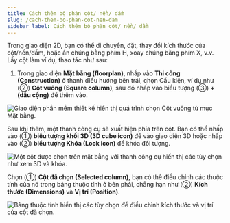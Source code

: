 ```yaml
---
title: Cách thêm bộ phận cột/ nền/ dầm
slug: /cach-them-bo-phan-cot-nen-dam
sidebar_label: Cách thêm bộ phận cột/ nền/ dầm
---
```


Trong giao diện 2D, bạn có thể di chuyển, đặt, thay đổi kích thước của cột/nền/dầm, hoặc ẩn chúng bằng phím H, xoay chúng bằng phím X, v.v. Lấy cột làm ví dụ, thao tác như sau:

1. Trong giao diện **Mặt bằng (floorplan)**, nhấp vào **Thi công (Construction)** ở thanh điều hướng bên trái, chọn Cấu kiện, ví dụ như (②) **Cột vuông (Square column)**, sau đó nhấp vào biểu tượng (③) **+ (dấu cộng)** để thêm vào.

![Giao diện phần mềm thiết kế hiển thị quá trình chọn Cột vuông từ mục Mặt bằng.](https://storage.googleapis.com/jegavn_kb/image_jegavn/181.1.png)

Sau khi thêm, một thanh công cụ sẽ xuất hiện phía trên cột. Bạn có thể nhấp vào (①) **biểu tượng khối 3D (3D cube icon)** để vào giao diện 3D hoặc nhấp vào (②) **biểu tượng Khóa (Lock icon)** để khóa đối tượng.

![Một cột được chọn trên mặt bằng với thanh công cụ hiển thị các tùy chọn như xem 3D và khóa.](https://storage.googleapis.com/jegavn_kb/image_jegavn/181.2.png)

Chọn (①) **Cột đã chọn (Selected column)**, bạn có thể điều chỉnh các thuộc tính của nó trong bảng thuộc tính ở bên phải, chẳng hạn như (②) **Kích thước (Dimensions)** và **Vị trí (Position)**.

![Bảng thuộc tính hiển thị các tùy chọn để điều chỉnh kích thước và vị trí của cột đã chọn.](https://storage.googleapis.com/jegavn_kb/image_jegavn/181.3.png)